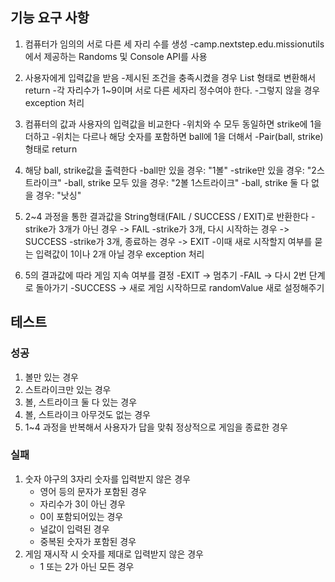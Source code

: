 ## 기능 요구 사항

1. 컴퓨터가 임의의 서로 다른 세 자리 수를 생성
    -camp.nextstep.edu.missionutils에서 제공하는 Randoms 및 Console API를 사용

2. 사용자에게 입력값을 받음
    -제시된 조건을 충족시켰을 경우 List<Int> 형태로 변환해서 return
    -각 자리수가 1~9이며 서로 다른 세자리 정수여야 한다.
    -그렇지 않을 경우 exception 처리

4. 컴퓨터의 값과 사용자의 입력값을 비교한다
    -위치와 수 모두 동일하면 strike에 1을 더하고
    -위치는 다르나 해당 숫자를 포함하면 ball에 1을 더해서
    -Pair(ball, strike) 형태로 return

5. 해당 ball, strike값을 출력한다
    -ball만 있을 경우: "1볼"
    -strike만 있을 경우: "2스트라이크"
    -ball, strike 모두 있을 경우: "2볼 1스트라이크"
    -ball, strike 둘 다 없을 경우: "낫싱"

6. 2~4 과정을 통한 결과값을 String형태(FAIL / SUCCESS / EXIT)로 반환한다
    -strike가 3개가 아닌 경우 -> FAIL
    -strike가 3개, 다시 시작하는 경우 -> SUCCESS
    -strike가 3개, 종료하는 경우 -> EXIT
    -이때 새로 시작할지 여부를 묻는 입력값이 1이나 2개 아닐 경우 exception 처리

7. 5의 결과값에 따라 게임 지속 여부를 결정
    -EXIT -> 멈추기
    -FAIL -> 다시 2번 단계로 돌아가기
    -SUCCESS -> 새로 게임 시작하므로 randomValue 새로 설정해주기

## 테스트
### 성공
1. 볼만 있는 경우
2. 스트라이크만 있는 경우
3. 볼, 스트라이크 둘 다 있는 경우
4. 볼, 스트라이크 아무것도 없는 경우
5. 1~4 과정을 반복해서 사용자가 답을 맞춰 정상적으로 게임을 종료한 경우

### 실패
1. 숫자 야구의 3자리 숫자를 입력받지 않은 경우
    - 영어 등의 문자가 포함된 경우
    - 자리수가 3이 아닌 경우
    - 0이 포함되어있는 경우
    - 널값이 입력된 경우
    - 중복된 숫자가 포함된 경우
2. 게임 재시작 시 숫자를 제대로 입력받지 않은 경우
    - 1 또는 2가 아닌 모든 경우
